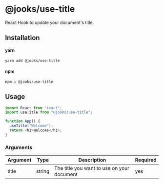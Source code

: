 # @jooks/use-title

React Hook to update your document's title.

## Installation

#### yarn

`yarn add @jooks/use-title`

#### npm

`npm i @jooks/use-title`

## Usage

```js
import React from "react";
import useTitle from "@jooks/use-title";

function App() {
  useTitle("Welcome");
  return <h1>Welcome</h1>;
}
```

### Arguments

| Argument | Type   | Description                                | Required |
| -------- | ------ | ------------------------------------------ | -------- |
| title    | string | The title you want to use on your document | yes      |

